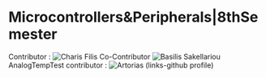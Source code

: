 ﻿# Microcontrollers&Peripherals|8thSemester
Contributor : ![Charis Filis](https://github.com/harryfilis)
Co-Contributor ![Basilis Sakellariou](https://github.com/amalws) 
AnalogTempTest contributor : ![Artorias](https://github.com/harryfilis)
(links-github profile)
